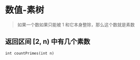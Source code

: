 # 数值-素树

> 如果一个数如果只能被 1 和它本身整除，那么这个数就是素数


## 返回区间 [2, n) 中有几个素数 

```
int countPrimes(int n)
```







